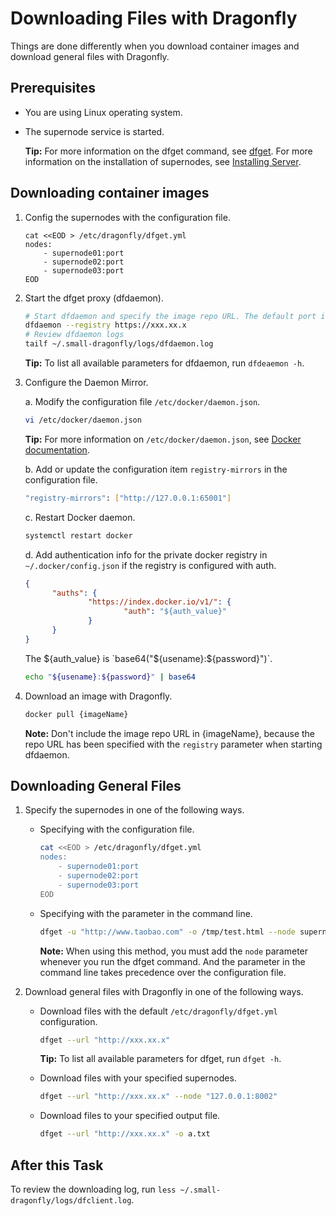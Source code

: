 # Downloading Files with Dragonfly

Things are done differently when you download container images and download general files with Dragonfly.

## Prerequisites

- You are using Linux operating system.
- The supernode service is started.

    **Tip:** For more information on the dfget command, see [dfget](../cli_reference/dfget.md). For more information on the installation of supernodes, see [Installing Server](./install_server.md).

## Downloading container images

1. Config the supernodes with the configuration file.

    ```shell
    cat <<EOD > /etc/dragonfly/dfget.yml
    nodes:
        - supernode01:port
        - supernode02:port
        - supernode03:port
    EOD
    ```

2. Start the dfget proxy (dfdaemon).

    ```sh
    # Start dfdaemon and specify the image repo URL. The default port is `65001`.
    dfdaemon --registry https://xxx.xx.x
    # Review dfdaemon logs
    tailf ~/.small-dragonfly/logs/dfdaemon.log
    ```

    **Tip:** To list all available parameters for dfdaemon, run `dfdeaemon -h`.

3. Configure the Daemon Mirror.

    a. Modify the configuration file `/etc/docker/daemon.json`.

    ```sh
    vi /etc/docker/daemon.json
    ```

    **Tip:** For more information on `/etc/docker/daemon.json`, see [Docker documentation](https://docs.docker.com/registry/recipes/mirror/#configure-the-cache).

    b. Add or update the configuration item `registry-mirrors` in the configuration file.

    ```sh
    "registry-mirrors": ["http://127.0.0.1:65001"]
    ```

    c. Restart Docker daemon.

    ```bash
    systemctl restart docker
    ```

    d. Add authentication info for the private docker registry in `~/.docker/config.json` if the registry is configured with auth.

    ```json
    {
          "auths": {
                  "https://index.docker.io/v1/": {
                          "auth": "${auth_value}"
                  }
          }
    }
    ```

    The ${auth_value} is `base64("${usename}:${password}")`.

    ```bash
    echo "${usename}:${password}" | base64
    ```

4. Download an image with Dragonfly.

    ```bash
    docker pull {imageName}
    ```

    **Note:** Don't include the image repo URL in {imageName}, because the repo URL has been specified with the `registry` parameter when starting dfdaemon.

## Downloading General Files

1. Specify the supernodes in one of the following ways.

    - Specifying with the configuration file.

        ```sh
        cat <<EOD > /etc/dragonfly/dfget.yml
        nodes:
            - supernode01:port
            - supernode02:port
            - supernode03:port
        EOD
         ```

    - Specifying with the parameter in the command line.

        ```sh
        dfget -u "http://www.taobao.com" -o /tmp/test.html --node supernode01:port,supernode02:port,supernode03:port
        ```

        **Note:** When using this method, you must add the `node` parameter whenever you run the dfget command. And the parameter in the command line takes precedence over the configuration file.

2. Download general files with Dragonfly in one of the following ways.

    - Download files with the default `/etc/dragonfly/dfget.yml` configuration.

        ```sh
        dfget --url "http://xxx.xx.x"
        ```

        **Tip:** To list all available parameters for dfget, run `dfget -h`.

    - Download files with your specified supernodes.

        ```sh
        dfget --url "http://xxx.xx.x" --node "127.0.0.1:8002"
        ```

    - Download files to your specified output file.

        ```sh
        dfget --url "http://xxx.xx.x" -o a.txt
        ```

## After this Task

To review the downloading log, run `less ~/.small-dragonfly/logs/dfclient.log`.

